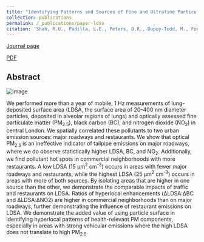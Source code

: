 ```yaml
---
title: "Identifying Patterns and Sources of Fine and Ultrafine Particulate Matter in London Using Mobile Measurements of Lung-Deposited Surface Area"
collection: publications
permalink: /_publications/paper-ldsa
citation: 'Shah, R.U., Padilla, L.E., Peters, D.R., Dupuy-Todd, M., Fonseca, E.R., Ma, G.Q., Popoola, O.A., Jones, R.L., Mills, J., Martin, N.A. and Alvarez, R.A., 2022. Identifying Patterns and Sources of Fine and Ultrafine Particulate Matter in London Using Mobile Measurements of Lung-Deposited Surface Area. *Environmental Science & Technology*, 57(1), pp.96-108.'
---
```

[Journal page](https://doi.org/10.1021/acs.est.2c08096)

[PDF](https://rishabhshah-92.github.io/files/paper-ldsa.pdf)

## Abstract
![image](https://rishabhshah-92.github.io/files/toc-ldsa.png)

We performed more than a year of mobile, 1 Hz measurements of lung-deposited surface area (LDSA, the surface area of 20–400 nm diameter particles, deposited in alveolar regions of lungs) and optically assessed fine particulate matter (PM<sub>2.5</sub>), black carbon (BC), and nitrogen dioxide (NO<sub>2</sub>) in central London. We spatially correlated these pollutants to two urban emission sources: major roadways and restaurants. We show that optical PM<sub>2.5</sub> is an ineffective indicator of tailpipe emissions on major roadways, where we do observe statistically higher LDSA, BC, and NO<sub>2</sub>. Additionally, we find pollutant hot spots in commercial neighborhoods with more restaurants. A low LDSA (15 μm<sup>2</sup> cm<sup>-3</sup>) occurs in areas with fewer major roadways and restaurants, while the highest LDSA (25 μm<sup>2</sup> cm<sup>-3</sup>) occurs in areas with more of both sources. By isolating areas that are higher in one source than the other, we demonstrate the comparable impacts of traffic and restaurants on LDSA. Ratios of hyperlocal enhancements (ΔLDSA:ΔBC and ΔLDSA:ΔNO2) are higher in commercial neighborhoods than on major roadways, further demonstrating the influence of restaurant emissions on LDSA. We demonstrate the added value of using particle surface in identifying hyperlocal patterns of health-relevant PM components, especially in areas with strong vehicular emissions where the high LDSA does not translate to high PM<sub>2.5</sub>.